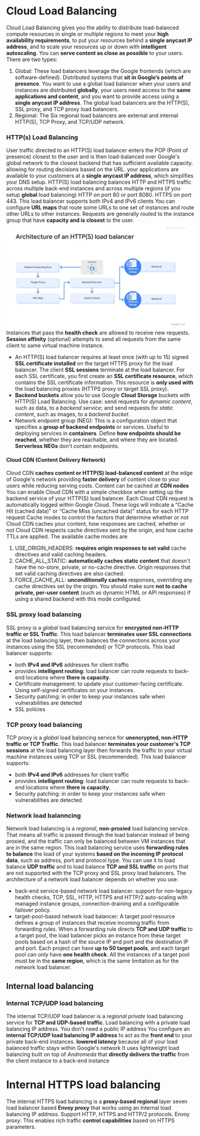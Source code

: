 # Cloud Load Balancing

Cloud Load Balancing gives you the ability to distribute load-balanced compute resources in single or multiple regions to meet your **high availability requirements**, to put your resources behind a **single anycast IP address**, and to scale your resources up or down with **intelligent autoscaling**. You can **serve content as close as possible** to your users. There are two types:

1.  Global: These load balancers leverage the Google frontends (which are software-defined). Distributed systems that **sit in Google’s points of presence**. You want to use a global load balancer when your users and instances are distributed **globally**, your users need access to the **same applications and content**, and you want to provide access using a **single anycast IP address**. The global load balancers are the HTTP(S), SSL proxy, and TCP proxy load balancers.
2.  Regional: The Six regional load balancers are external and internal HTTP(S), TCP Proxy, and TCP/UDP network.

### HTTP(s) Load Balancing
User traffic directed to an HTTP(S) load balancer enters the POP (Point of presence) closest to the user and is then load-balanced over Google's global network to the closest backend that has sufficient available capacity.
allowing for routing decisions based on the URL.
your applications are available to your customers at a **single anycast IP address**, which simplifies your DNS setup.
HTTP(S) load balancing balances HTTP and HTTPS traffic across multiple back-end instances and across multiple regions (if you setup **global** load balancing)
HTTP on port 80 or port 8080. HTTPS on port 443. This load balancer supports both IPv4 and IPv6 clients
You can configure **URL maps** that route some URLs to one set of instances and route other URLs to other instances.
Requests are generally routed to the instance group that have **capacity and is closest** to the user.
![architecture-http-load-balancer](/img/architecture-http-load-balancer.png)
Instances that pass the **health check** are allowed to receive new requests.
**Session affinity** (optional) attempts to send all requests from the same client to same virtual machine instance.
-   An HTTP(S) load balancer requires at least once (with up to 15) signed **SSL certificate installed** on the target HTTPS proxy for the load balancer. The client **SSL sessions** terminate at the load balancer.
For each SSL certificate, you first create an **SSL certificate resource**, which contains the SSL certificate information. This resource is **only used with** the load balancing proxies (HTTPS proxy or target SSL proxy).
-   **Backend buckets** allow you to use Google **Cloud Storage** buckets with HTTP(S) Load Balancing. Use case: send requests for *dynamic content*, such as data, to a *backend service*; and send requests for *static content*, such as images, to a *backend bucket*.
-   Network endpoint group (NEG): This is a configuration object that specifies a **group of backend endpoints** or services. Useful to deploying services in **containers**. Define **how endpoints should be reached**, whether they are reachable, and where they are located. **Serverless NEGs** don't contain endpoints.

#### Cloud CDN (Content Delivery Network)
Cloud CDN **caches content or HTTP(S) load-balanced content** at the edge of Google's network providing **faster delivery** of content close to your users while reducing serving costs. Content can be cached at **CDN nodes**
You can enable Cloud CDN with a simple checkbox when setting up the backend service of your HTTP(S) load balancer.
Each Cloud CDN request is automatically logged within Google Cloud. These logs will indicate a “Cache Hit (cached data)” or “Cache Miss (uncached data)” status for each HTTP request 
Cache modes to control the factors that determine whether or not Cloud CDN caches your content, how responses are cached, whether or not Cloud CDN respects cache directives sent by the origin, and how cache TTLs are applied.
The available cache modes are 
1.  USE_ORIGIN_HEADERS: **requires origin responses to set valid** cache directives and valid caching headers.
2.  CACHE_ALL_STATIC: **automatically caches static content** that doesn't have the no-store, private, or no-cache directive. Origin responses that set valid caching directives are also cached.
3.  FORCE_CACHE_ALL: **unconditionally caches** responses, overriding any cache directives set by the origin. You should make sure **not to cache private, per-user content** (such as dynamic HTML or API responses) if using a shared backend with this mode configured.

### SSL proxy load balancing
SSL proxy is a *global* load balancing service for **encrypted non-HTTP traffic or SSL Traffic**.
This load balancer **terminates user SSL connections** at the load balancing layer, then balances the connections across your instances using the SSL (recommended) or TCP protocols.
This load balancer supports:
*   both **IPv4 and IPv6** addresses for client traffic
*   provides **intelligent routing**: load balancer can route requests to back-end locations where **there is capacity**.
*   Certificate management: to update your customer-facing certificate. Using self-signed certificates on your instances.
*   Security patching: in order to keep your instances safe when vulnerabilities are detected
*   SSL policies

### TCP proxy load balancing
TCP proxy is a *global* load balancing service for **unencrypted, non-HTTP traffic or TCP Traffic**.
This load balancer **terminates your customer's TCP sessions** at the load balancing layer then forwards the traffic to your virtual machine instances using TCP or SSL (recommended).
This load balancer supports:
*   both **IPv4 and IPv6** addresses for client traffic
*   provides **intelligent routing**: load balancer can route requests to back-end locations where **there is capacity**.
*   Security patching: in order to keep your instances safe when vulnerabilities are detected

### Network load balanncing
Network load balancing is a *regional*, **non-proxied** load balancing service. That means all traffic is passed through the load balancer instead of being proxied, and the traffic can only be balanced between VM instances that are in the same region.
This load balancing service uses **forwarding rules to balance** the load of your systems **based on the incoming IP protocol data**, such as address, port and protocol type.
You can use it to load balance **UDP traffic** and to load balance **TCP and SSL traffic** on ports that are not supported with the TCP proxy and SSL proxy load balancers.
The architecture of a network load balancer depends on whether you use:
*   back-end service-based network load balancer:  support for non-legacy health checks, TCP, SSL, HTTP, HTTPS and HTTP/2 auto-scaling with managed instance groups, connection draining and a configurable failover policy.
*   target-pool-based network load balancer: A target pool resource defines a group of instances that receive incoming traffic from forwarding rules. When a forwarding rule directs **TCP and UDP traffic** to a target pool, the load balancer picks an instance from these target pools based on a hash of the source IP and port and the destination IP and port. Each project can have **up to 50 target pools**, and each target pool can only have **one health check**. All the instances of a target pool must be in the **same region**, which is the same limitation as for the network load balancer.

## Internal load balancing

### Internal TCP/UDP load balancing
The internal TCP/UDP load balancer is a *regional private* load balancing service for **TCP and UDP-based traffic**.
Load balancing with a private load balancing IP address. You don't need a public IP address
You configure an **internal TCP/UDP load balancing IP address** to act as the **front end** to your private back-end instances.
**lowered latency** because all of your load balanced traffic stays within Google's network
It uses lightweight load balancing built on top of *Andromeda* that **directly delivers the traffic** from the client instance to a back-end instance

# Internal HTTPS load balancing
The internal HTTPS load balancing is a **proxy-based regional** layer seven load balancer based **Envoy proxy** that works using an Internal load balancing IP address.
Support HTTP, HTTPS and HTTP/2 protocols.
Envoy proxy: This enables rich traffic **control capabilities** based on HTTPS parameters.